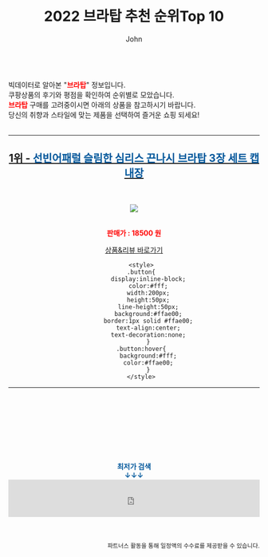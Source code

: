 ﻿---
layout: post
title:  "2022 브라탑 추천 순위Top 10"
author: John
categories: [ 패션의류 ]
tags: [ 브라탑 코디, 브라탑 더쿠, 브라탑 탱크탑, 브라탑 브라렛 차이, 브라탑 티셔츠, 브라탑 수영복, 브라탑 원피스, 브라탑 추천 더쿠, 브라탑 사이즈, 브라탑 인도 ]
image: https://static.coupangcdn.com/image/vendor_inventory/cf0d/2f597ab26fb6aa2ae09a5d8b310e5f9a73e13eb83fa4f9b667562f3913d9.jpg 
description: "2022 브라탑 추천 순위Top 10 관련 상품으로 가장 고객 선호도가 높은 제품입니다."
toc: true
toc_sticky: true
---

<br>
빅데이터로 알아본 "<b><font color='#ff0000'>브라탑</font></b>" 정보입니다.
<br>
쿠팡상품의 후기와 평점을 확인하여 순위별로 모았습니다.
<br>
<b><font color='#ff0000'>브라탑</font></b>  구매를 고려중이시면 아래의 상품을 참고하시기 바랍니다.
<br>
당신의 취향과 스타일에 맞는 제품을 선택하여 즐거운 쇼핑 되세요!
<br><br>
<hr>
<p>
    
<center><h2><a href="https://link.coupang.com/re/AFFSDP?lptag=AF7307611&pageKey=6437596294&itemId=13921092643&vendorItemId=81170519731&traceid=V0-153-ce103cbe5ece6f84&requestid=20221022221016609061668" target="_blank"><b>1위 - <font color='#01579B'>선빈어패럴 슬림한 심리스 끈나시 브라탑 3장 세트 캡내장</font></b></a></h2><br>

<a href="https://link.coupang.com/re/AFFSDP?lptag=AF7307611&pageKey=6437596294&itemId=13921092643&vendorItemId=81170519731&traceid=V0-153-ce103cbe5ece6f84&requestid=20221022221016609061668" target="_blank"><img src="https://static.coupangcdn.com/image/vendor_inventory/cf0d/2f597ab26fb6aa2ae09a5d8b310e5f9a73e13eb83fa4f9b667562f3913d9.jpg"></a><br><br>

<b><font color='#ff0000'>판매가 : 18500 원</font></b><br>

<a href="https://link.coupang.com/re/AFFSDP?lptag=AF7307611&pageKey=6437596294&itemId=13921092643&vendorItemId=81170519731&traceid=V0-153-ce103cbe5ece6f84&requestid=20221022221016609061668" target="_blank" class="button">상품&리뷰 바로가기</a><p>

        <style>
        .button{
            display:inline-block;
            color:#fff;
            width:200px;
            height:50px;
            line-height:50px;
            background:#ffae00;
            border:1px solid #ffae00;
            text-align:center;
            text-decoration:none;
            }
        .button:hover{
            background:#fff;
            color:#ffae00;
            }
        </style>

<hr>

<br><br><br><br><br><br><br>
<center><b><font color='#01579B' size='medium'>최저가 검색<br>
↓↓↓</font></b></center>
<center><iframe src="https://coupa.ng/b1Tbjx" width="100%" height="75" frameborder="0" scrolling="no" referrerpolicy="unsafe-url"></iframe></center>
<br><br>
<p>
<small>
    <div align="right">파트너스 활동을 통해 일정액의 수수료를 제공받을 수 있습니다.</div>
</small>
</p>
